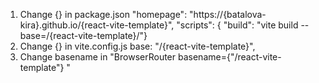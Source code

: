 1. Change {} in package.json
   "homepage": "https://{batalova-kira}.github.io/{react-vite-template}",
   "scripts": {
   "build": "vite build --base=/{react-vite-template}/"}
2. Change {} in vite.config.js
   base: "/{react-vite-template}",
3. Change basename in "BrowserRouter basename={"/react-vite-template"} "
